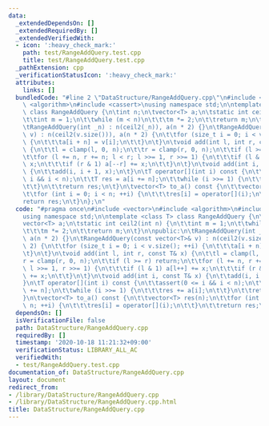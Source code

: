 ```yaml
---
data:
  _extendedDependsOn: []
  _extendedRequiredBy: []
  _extendedVerifiedWith:
  - icon: ':heavy_check_mark:'
    path: test/RangeAddQuery.test.cpp
    title: test/RangeAddQuery.test.cpp
  _pathExtension: cpp
  _verificationStatusIcon: ':heavy_check_mark:'
  attributes:
    links: []
  bundledCode: "#line 2 \"DataStructure/RangeAddQuery.cpp\"\n#include <vector>\n#include\
    \ <algorithm>\n#include <cassert>\nusing namespace std;\n\ntemplate <class T>\
    \ class RangeAddQuery {\n\tint n;\n\tvector<T> a;\n\tstatic int ceil2(int n) {\n\
    \t\tint m = 1;\n\t\twhile (m < n)\n\t\t\tm *= 2;\n\t\treturn m;\n\t}\n\npublic:\n\
    \tRangeAddQuery(int _n) : n(ceil2(_n)), a(n * 2) {}\n\tRangeAddQuery(const vector<T>&\
    \ v) : n(ceil2(v.size())), a(n * 2) {\n\t\tfor (size_t i = 0; i < v.size(); ++i)\
    \ {\n\t\t\ta[i + n] = v[i];\n\t\t}\n\t}\n\tvoid add(int l, int r, const T& x)\
    \ {\n\t\tl = clamp(l, 0, n);\n\t\tr = clamp(r, 0, n);\n\t\tif (l >= r) return;\n\
    \t\tfor (l += n, r += n; l < r; l >>= 1, r >>= 1) {\n\t\t\tif (l & 1) a[l++] +=\
    \ x;\n\t\t\tif (r & 1) a[--r] += x;\n\t\t}\n\t}\n\tvoid add(int i, const T& x)\
    \ {\n\t\tadd(i, i + 1, x);\n\t}\n\tT operator[](int i) const {\n\t\tassert(0 <=\
    \ i && i < n);\n\t\tT res = a[i += n];\n\t\twhile (i >>= 1) {\n\t\t\tres += a[i];\n\
    \t\t}\n\t\treturn res;\n\t}\n\tvector<T> to_a() const {\n\t\tvector<T> res(n);\n\
    \t\tfor (int i = 0; i < n; ++i) {\n\t\t\tres[i] = operator[](i);\n\t\t}\n\t\t\
    return res;\n\t}\n};\n"
  code: "#pragma once\n#include <vector>\n#include <algorithm>\n#include <cassert>\n\
    using namespace std;\n\ntemplate <class T> class RangeAddQuery {\n\tint n;\n\t\
    vector<T> a;\n\tstatic int ceil2(int n) {\n\t\tint m = 1;\n\t\twhile (m < n)\n\
    \t\t\tm *= 2;\n\t\treturn m;\n\t}\n\npublic:\n\tRangeAddQuery(int _n) : n(ceil2(_n)),\
    \ a(n * 2) {}\n\tRangeAddQuery(const vector<T>& v) : n(ceil2(v.size())), a(n *\
    \ 2) {\n\t\tfor (size_t i = 0; i < v.size(); ++i) {\n\t\t\ta[i + n] = v[i];\n\t\
    \t}\n\t}\n\tvoid add(int l, int r, const T& x) {\n\t\tl = clamp(l, 0, n);\n\t\t\
    r = clamp(r, 0, n);\n\t\tif (l >= r) return;\n\t\tfor (l += n, r += n; l < r;\
    \ l >>= 1, r >>= 1) {\n\t\t\tif (l & 1) a[l++] += x;\n\t\t\tif (r & 1) a[--r]\
    \ += x;\n\t\t}\n\t}\n\tvoid add(int i, const T& x) {\n\t\tadd(i, i + 1, x);\n\t\
    }\n\tT operator[](int i) const {\n\t\tassert(0 <= i && i < n);\n\t\tT res = a[i\
    \ += n];\n\t\twhile (i >>= 1) {\n\t\t\tres += a[i];\n\t\t}\n\t\treturn res;\n\t\
    }\n\tvector<T> to_a() const {\n\t\tvector<T> res(n);\n\t\tfor (int i = 0; i <\
    \ n; ++i) {\n\t\t\tres[i] = operator[](i);\n\t\t}\n\t\treturn res;\n\t}\n};\n"
  dependsOn: []
  isVerificationFile: false
  path: DataStructure/RangeAddQuery.cpp
  requiredBy: []
  timestamp: '2020-10-18 11:21:32+09:00'
  verificationStatus: LIBRARY_ALL_AC
  verifiedWith:
  - test/RangeAddQuery.test.cpp
documentation_of: DataStructure/RangeAddQuery.cpp
layout: document
redirect_from:
- /library/DataStructure/RangeAddQuery.cpp
- /library/DataStructure/RangeAddQuery.cpp.html
title: DataStructure/RangeAddQuery.cpp
---
```

